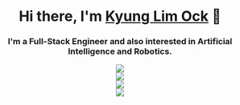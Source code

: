 <h1 align="center">Hi there, I'm <a href="https://iamkyung.netlify.app/"  target="_blank">Kyung Lim Ock</a> 👋</h1>
    
<h3 align="center">I'm a Full-Stack Engineer and also interested in Artificial Intelligence and Robotics.</h3>






<div align="center">
  <img src="https://hits.seeyoufarm.com/api/count/incr/badge.svg?url=https%3A%2F%2Fgithub.com%2Fkyung89%2Fkyung89&count_bg=%2366D4FF&title_bg=%23555555&icon=github.svg&icon_color=%23E7E7E7&title=hits&edge_flat=true" />
</div>
  
<div align="center">
  <img src="https://github-readme-stats.vercel.app/api?username=kyung89&show_icons=true&theme=shadow_blue"/>
</div>

<div align="center">
  <img src="https://streak-stats.demolab.com?user=kyung89&theme=transparent&locale=ko" />
</div>

<div align="center">
  <img src="https://github-readme-stats.vercel.app/api/top-langs/?username=kyung89&layout=compact&theme=dark" />
</div>

<!--
**kyung89/kyung89** is a ✨ _special_ ✨ repository because its `README.md` (this file) appears on your GitHub profile.

Here are some ideas to get you started:

- 🔭 I’m currently working on ...
- 🌱 I’m currently learning ...
- 👯 I’m looking to collaborate on ...
- 🤔 I’m looking for help with ...
- 💬 Ask me about ...
- 📫 How to reach me: ...
- 😄 Pronouns: ...
- ⚡ Fun fact: ...
-->

